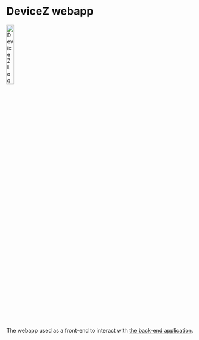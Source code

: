 # DeviceZ webapp

<img src="https://devicez.de/assets/img/logo.png" width=20% height=20% alt="DeviceZ Logo">

The webapp used as a front-end to interact with [the back-end application](https://github.com/DevicezApp/application).